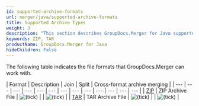 ```yaml
---
id: supported-archive-formats
url: merger/java/supported-archive-formats
title: Supported Archive Types
weight: 3
description: "This section describes GroupDocs.Merger for Java supported archive types. The Library supports ZIP, TAR and many more."
keywords: ZIP, TAR
productName: GroupDocs.Merger for Java
hideChildren: False
---
```

The following table indicates the file formats that GroupDocs.Merger can work with.

| Format | Description | Join | Split | Cross-format archive merging |
| --- | --- | --- | --- | --- | --- | --- | --- | --- | --- | --- | --- | --- |
| [ZIP](https://docs.fileformat.com/compression/zip/) | ZIP Archive File | ![(tick)](/merger/net/images/check.png) |   | ![(tick)](/merger/net/images/check.png) |
| [TAR](https://docs.fileformat.com/compression/tar/) | TAR Archive File | ![(tick)](/merger/net/images/check.png) |   | ![(tick)](/merger/net/images/check.png) |
